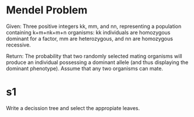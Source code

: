 # Mendel Problem

Given: Three positive integers kk, mm, and nn, representing a population containing k+m+nk+m+n organisms: kk individuals are homozygous dominant for a factor, mm are heterozygous, and nn are homozygous recessive.

Return: The probability that two randomly selected mating organisms will produce an individual possessing a dominant allele (and thus displaying the dominant phenotype). Assume that any two organisms can mate.


# s1

Write a decission tree and select the appropiate leaves. 
